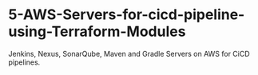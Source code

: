 # 5-AWS-Servers-for-cicd-pipeline-using-Terraform-Modules
Jenkins, Nexus, SonarQube, Maven and Gradle Servers on AWS for CiCD pipelines. 
